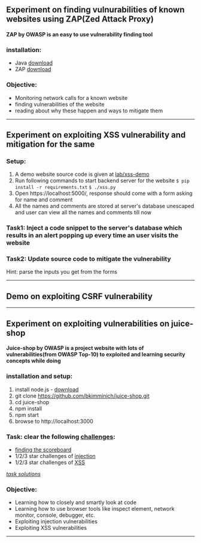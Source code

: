 ## Experiment on finding vulnurabilities of known websites using ZAP(Zed Attack Proxy)

#### ZAP by OWASP is an easy to use vulnerability finding tool

### installation:

- Java [download](https://javadl.oracle.com/webapps/download/AutoDL?BundleId=238729_478a62b7d4e34b78b671c754eaaf38ab)
- ZAP [download](https://github.com/zaproxy/zaproxy/releases/download/v2.8.0/ZAP_2_8_0_windows.exe)

### Objective:

- Monitoring network calls for a known website
- finding vulnerabilities of the website
- reading about why these happen and ways to mitigate them

---
## Experiment on exploiting XSS vulnerability and mitigation for the same

### Setup:

1. A demo website source code is given at [lab/xss-demo](lab/xss-demo)
2. Run following commands to start backend server for the website
    `$ pip install -r requirements.txt`
    `$ ./xss.py`
3. Open https://localhost:5000/, response should come with a form asking for name and comment
4. All the names and comments are stored at server's database unescaped and user can view all the names and comments till now

### Task1: Inject a code snippet to the server's database which results in an alert popping up every time an user visits the website

### Task2: Update source code to mitigate the vulnerability

Hint: parse the inputs you get from the forms

---
## Demo on exploiting CSRF vulnerability

---
## Experiment on exploiting vulnerabilities on juice-shop

#### Juice-shop by OWASP is a project website with lots of vulnerabilities(from OWASP Top-10) to exploited and learning security concepts while doing

### installation and setup:

1) install node.js - [download](https://nodejs.org/dist/v10.16.0/node-v10.16.0-x64.msi)
2) git clone https://github.com/bkimminich/juice-shop.git
3) cd juice-shop
4) npm install
5) npm start
6) browse to http://localhost:3000

### Task: clear the following [challenges](https://bkimminich.gitbooks.io/pwning-owasp-juice-shop/content/part2/):

- [finding the scoreboard](https://bkimminich.gitbooks.io/pwning-owasp-juice-shop/content/part2/score-board.html)
- 1/2/3 star challenges of [injection](https://bkimminich.gitbooks.io/pwning-owasp-juice-shop/content/part2/injection.html)
- 1/2/3 star challenges of [XSS](https://bkimminich.gitbooks.io/pwning-owasp-juice-shop/content/part2/xss.html)

*[task solutions](https://bkimminich.gitbooks.io/pwning-owasp-juice-shop/content/appendix/solutions.html)*

### Objective:

- Learning how to closely and smartly look at code
- Learning how to use browser tools like inspect element, network monitor, console, debugger, etc.
- Exploiting injection vulnerabilities 
- Exploiting XSS vulnerabilities

---
